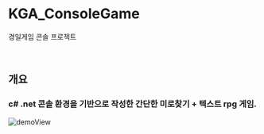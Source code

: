 # KGA_ConsoleGame
경일게임 콘솔 프로젝트

<br>

## 개요
### c# .net 콘솔 환경을 기반으로 작성한 간단한 미로찾기 + 텍스트 rpg 게임.

![demoView](https://github.com/user-attachments/assets/448638d4-8098-4fe6-b9c7-715582521679)


